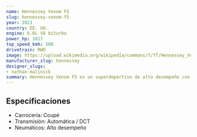```yaml
---
name: Hennessey Venom F5
slug: hennessey-venom-f5
year: 2021
country: EE. UU.
engine: 6.6L V8 biturbo
power_hp: 1817
top_speed_kmh: 500
drivetrain: RWD
image: https://upload.wikimedia.org/wikipedia/commons/f/ff/Hennessey_Venom_F5.jpg
manufacturer_slug: hennessey
designer_slugs:
- nathan-malinick
summary: Hennessey Venom F5 es un superdeportivo de alto desempeño con 6.6L V8 biturbo.
---
```


## Especificaciones

- Carrocería: Coupé
- Transmisión: Automática / DCT
- Neumáticos: Alto desempeño

